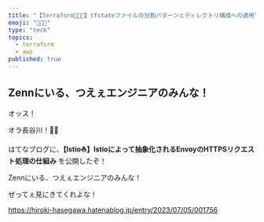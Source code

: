 ```yaml
---
title: "【Terraform🧑🏻‍🚀】tfstateファイルの分割パターンとディレクトリ構成への適用"
emoji: "🧑🏻‍🚀"
type: "tech"
topics:
  - terraform
  - aws
published: true
---
```


## Zennにいる、つえぇエンジニアのみんな！

オッス！

オラ長谷川！✋🏻

はてなブログに、**【Istio⛵️】Istioによって抽象化されるEnvoyのHTTPSリクエスト処理の仕組み** を公開したぞ！

Zennにいる、つえぇエンジニアのみんな！

ぜってぇ見にきてくれよな！

https://hiroki-hasegawa.hatenablog.jp/entry/2023/07/05/001756
